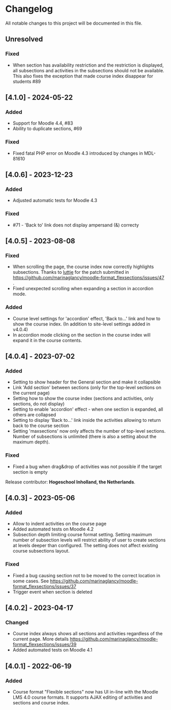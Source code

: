 # Changelog
All notable changes to this project will be documented in this file.

## Unresolved
### Fixed
- When section has availability restriction and the restriction is displayed, all subsections
  and activities in the subsections should not be available.
  This also fixes the exception that made course index disappear for students #89

## [4.1.0] - 2024-05-22
### Added
- Support for Moodle 4.4, #83
- Ability to duplicate sections, #69
### Fixed
- Fixed fatal PHP error on Moodle 4.3 introduced by changes in MDL-81610

## [4.0.6] - 2023-12-23
### Added
- Adjusted automatic tests for Moodle 4.3
### Fixed
- #71 - 'Back to' link does not display ampersand (&) correcty

## [4.0.5] - 2023-08-08
### Fixed
- When scrolling the page, the course index now correctly highlights subsections.
  Thanks to [luttje](https://github.com/luttje) for the patch submitted in
  https://github.com/marinaglancy/moodle-format_flexsections/issues/47 .
- Fixed unexpected scrolling when expanding a section in accordion mode.
### Added
- Course level settings for 'accordion' effect, 'Back to...' link and how to
  show the course index. (In addition to site-level settings added in v4.0.4)
- In accordion mode clicking on the section in the course index will expand
  it in the course contents.

## [4.0.4] - 2023-07-02
### Added
- Setting to show header for the General section and make it collapsible
- Link 'Add section' between sections (only for the top-level sections on the
  current page)
- Setting how to show the course index (sections and activities, only sections,
  do not display)
- Setting to enable 'accordion' effect - when one section is expanded, all others
  are collapsed
- Setting to display 'Back to...' link inside the activities allowing to return
  back to the course section
- Setting 'maxsections' now only affects the number of top-level sections. Number
  of subsections is unlimited (there is also a setting about the maximum depth).
### Fixed
- Fixed a bug when drag&drop of activities was not possible if the target
  section is empty

Release contributor: **Hogeschool Inholland, the Netherlands**.

## [4.0.3] - 2023-05-06
### Added
- Allow to indent activities on the course page
- Added automated tests on Moodle 4.2
- Subsection depth limiting course format setting. Setting maximum number of
  subsection levels will restrict ability of user to create sections at levels
  deeper than configured. The setting does not affect existing course subsections
  layout.
### Fixed
- Fixed a bug causing section not to be moved to the correct location in some cases.
  See https://github.com/marinaglancy/moodle-format_flexsections/issues/37
- Trigger event when section is deleted

## [4.0.2] - 2023-04-17
### Changed
- Course index always shows all sections and activities regardless of the current page. More details
  https://github.com/marinaglancy/moodle-format_flexsections/issues/39
- Added automated tests on Moodle 4.1

## [4.0.1] - 2022-06-19
### Added
- Course format "Flexible sections" now has UI in-line with the Moodle LMS 4.0 course formats. It supports AJAX editing of activities and sections and course index.
